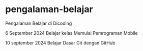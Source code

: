 # pengalaman-belajar

Pengalaman Belajar di Dicoding

6 September 2024
Belajar kelas Memulai Pemrograman Mobile

10 september 2024
Belajar Dasar Git dengan GitHub
